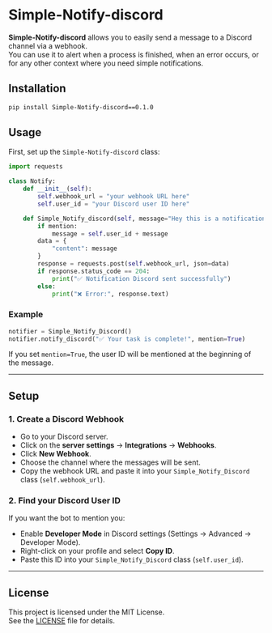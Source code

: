 # Simple-Notify-discord

**Simple-Notify-discord** allows you to easily send a message to a Discord channel via a webhook.  
You can use it to alert when a process is finished, when an error occurs, or for any other context where you need simple notifications.

## Installation

```Bash
pip install Simple-Notify-discord==0.1.0
```

## Usage

First, set up the `Simple-Notify-discord` class:

```python
import requests

class Notify:
    def __init__(self):
        self.webhook_url = "your webhook URL here"
        self.user_id = "your Discord user ID here"

    def Simple_Notify_discord(self, message="Hey this is a notification from Notify", mention=False):
        if mention:
            message = self.user_id + message
        data = {
            "content": message
        }
        response = requests.post(self.webhook_url, json=data)
        if response.status_code == 204:
            print("✅ Notification Discord sent successfully")
        else:
            print("❌ Error:", response.text)
```

### Example

```python
notifier = Simple_Notify_Discord()
notifier.notify_discord("✅ Your task is complete!", mention=True)
```

If you set `mention=True`, the user ID will be mentioned at the beginning of the message.

---

## Setup

### 1. Create a Discord Webhook

- Go to your Discord server.
- Click on the **server settings** → **Integrations** → **Webhooks**.
- Click **New Webhook**.
- Choose the channel where the messages will be sent.
- Copy the webhook URL and paste it into your `Simple_Notify_Discord` class (`self.webhook_url`).

### 2. Find your Discord User ID

If you want the bot to mention you:
- Enable **Developer Mode** in Discord settings (Settings → Advanced → Developer Mode).
- Right-click on your profile and select **Copy ID**.
- Paste this ID into your `Simple_Notify_Discord` class (`self.user_id`).

---

## License

This project is licensed under the MIT License.  
See the [LICENSE](LICENSE) file for details.
